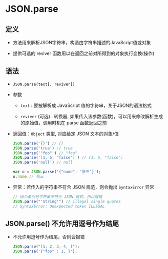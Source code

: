# JSON.parse

## 定义

+ 方法用来解析JSON字符串，构造由字符串描述的JavaScript值或对象

+ 提供可选的 reviver 函数用以在返回之前对所得到的对象执行变换(操作)

## 语法

+ `JSON.parse(text[, reviver])`

+ 参数

  - `text` : 要被解析成 JavaScript 值的字符串，关于JSON的语法格式

  - `reviver` (可选) : 转换器, 如果传入该参数(函数)，可以用来修改解析生成的原始值，调用时机在 parse 函数返回之前

+ 返回值：`Object` 类型, 对应给定 JSON 文本的对象/值

    ```js
    JSON.parse('{}') // {}
    JSON.parse('true') // true
    JSON.parse('"foo"') // "foo"
    JSON.parse('[1, 5, "false"]') // [1, 5, "false"]
    JSON.parse('null') // null

    var o = JSON.parse('{"name": "张三"}');
    o.name // 张三
    ```

+ 异常：若传入的字符串不符合 JSON 规范，则会抛出 `SyntaxError` 异常

    ```js
    // 因为单引号字符串不符合 JSON 格式，所以报错
    JSON.parse("'String'") // illegal single quotes
    // SyntaxError: Unexpected token ILLEGAL
    ```

## JSON.parse() 不允许用逗号作为结尾

+ 不允许用逗号作为结尾，否则会报错

    ```js
    JSON.parse("[1, 2, 3, 4, ]");
    JSON.parse('{"foo" : 1, }');
    ```
